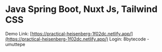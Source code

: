 # Java Spring Boot, Nuxt Js, Tailwind CSS
Demo Link: [https://practical-heisenberg-1f02dc.netlify.app/](https://practical-heisenberg-1f02dc.netlify.app/)
Login: 8bytecode - umuttepe
